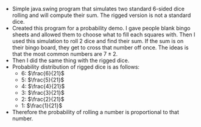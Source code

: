 - Simple java.swing program that simulates two standard 6-sided dice rolling and will compute their sum. The rigged version is not a standard dice.
- Created this program for a probability demo. I gave people blank bingo sheets and allowed them to choose what to fill each squares with. Then I used this simulation to roll 2 dice and find their sum. If the sum is on their bingo board, they get to cross that number off once. The ideas is that the most common numbers are $7\pm 2$. 
- Then I did the same thing with the rigged dice.
- Probability distribution of rigged dice is as follows: 
  - 6: $\frac{6}{21}$
  - 5: $\frac{5}{21}$
  - 4: $\frac{4}{21}$
  - 3: $\frac{3}{21}$
  - 2: $\frac{2}{21}$
  - 1: $\frac{1}{21}$
- Therefore the probability of rolling a number is proportional to that number.
